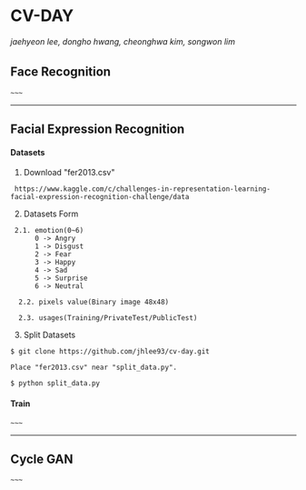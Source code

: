 # CV-DAY
###### jaehyeon lee, dongho hwang, cheonghwa kim, songwon lim

## Face Recognition
<pre><code>~~~</pre></code>
- - -

## Facial Expression Recognition
#### Datasets
1. Download "fer2013.csv"
<pre><code> https://www.kaggle.com/c/challenges-in-representation-learning-facial-expression-recognition-challenge/data</pre></code>

2. Datasets Form
<pre><code> 2.1. emotion(0~6)
      0 -> Angry
      1 -> Disgust
      2 -> Fear
      3 -> Happy
      4 -> Sad
      5 -> Surprise
      6 -> Neutral

  2.2. pixels value(Binary image 48x48)

  2.3. usages(Training/PrivateTest/PublicTest)</pre></code>

3. Split Datasets
<pre><code>$ git clone https://github.com/jhlee93/cv-day.git

Place "fer2013.csv" near "split_data.py".

$ python split_data.py</pre></code>

#### Train
<pre><code>~~~</pre></code>
- - -
## Cycle GAN
<pre><code>~~~</pre></code>
